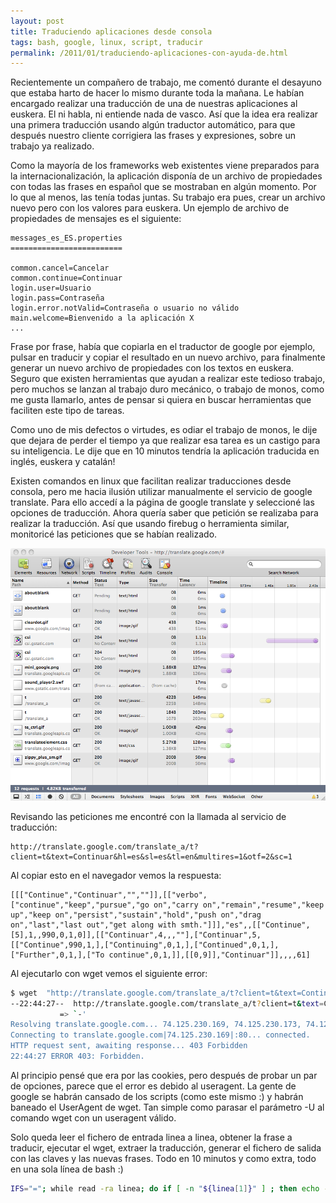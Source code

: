 ```yaml
---
layout: post
title: Traduciendo aplicaciones desde consola
tags: bash, google, linux, script, traducir
permalink: /2011/01/traduciendo-aplicaciones-con-ayuda-de.html
---
```


Recientemente un compañero de trabajo, me comentó durante el desayuno que estaba harto de hacer lo mismo durante toda la mañana. Le habían encargado realizar una traducción de una de nuestras aplicaciones al euskera. El ni habla, ni entiende nada de vasco. Así que la idea era realizar una primera traducción usando algún traductor automático, para que después nuestro cliente corrigiera las frases y expresiones, sobre un trabajo ya realizado.  

Como la mayoría de los frameworks web existentes viene preparados para la internacionalización, la aplicación disponía de un archivo de propiedades con todas las frases en español que se mostraban en algún momento. Por lo que al menos, las tenía todas juntas. Su trabajo era pues, crear un archivo nuevo pero con los valores para euskera. Un ejemplo de archivo de propiedades de mensajes es el siguiente:  

~~~
messages_es_ES.properties
=========================

common.cancel=Cancelar
common.continue=Continuar
login.user=Usuario
login.pass=Contraseña
login.error.notValid=Contraseña o usuario no válido
main.welcome=Bienvenido a la aplicación X
...
~~~

Frase por frase, había que copiarla en el traductor de google por ejemplo, pulsar en traducir y copiar el resultado en un nuevo archivo, para finalmente generar un nuevo archivo de propiedades con los textos en euskera. Seguro que existen herramientas que ayudan a realizar este tedioso trabajo, pero muchos se lanzan al trabajo duro mecánico, o trabajo de monos, como me gusta llamarlo, antes de pensar si quiera en buscar herramientas que faciliten este tipo de tareas.  

Como uno de mis defectos o virtudes, es odiar el trabajo de monos, le dije que dejara de perder el tiempo ya que realizar esa tarea es un castigo para su inteligencia. Le dije que en 10 minutos tendría la aplicación traducida en inglés, euskera y catalán!  

Existen comandos en linux que facilitan realizar traducciones desde consola, pero me hacia ilusión utilizar manualmente el servicio de google translate. Para ello accedí a la página de google translate y seleccioné las opciones de traducción. Ahora quería saber que petición se realizaba para realizar la traducción. Así que usando firebug o herramienta similar, monitoricé las peticiones que se habían realizado.  

![](/assets/developertools.png)

Revisando las peticiones me encontré con la llamada al servicio de traducción:

~~~
http://translate.google.com/translate_a/t?client=t&text=Continuar&hl=es&sl=es&tl=en&multires=1&otf=2&sc=1
~~~

Al copiar esto en el navegador vemos la respuesta:  

~~~
[[["Continue","Continuar","",""]],[["verbo",["continue","keep","pursue","go on","carry on","remain","resume","keep up","keep on","persist","sustain","hold","push on","drag on","last","last out","get along with smth."]]],"es",,[["Continue",[5],1,,990,0,1,0]],[["Continuar",4,,,""],["Continuar",5,[["Continue",990,1,],["Continuing",0,1,],["Continued",0,1,],["Further",0,1,],["To continue",0,1,]],[[0,9]],"Continuar"]],,,,61]
~~~

Al ejecutarlo con wget vemos el siguiente error:  

~~~bash
$ wget  "http://translate.google.com/translate_a/t?client=t&text=Continuar&hl=es&sl=es&tl=en&multires=1&otf=2&sc=1" -O -
--22:44:27--  http://translate.google.com/translate_a/t?client=t&text=Continuar&hl=es&sl=es&tl=en&multires=1&otf=2&sc=1
           => `-'
Resolving translate.google.com... 74.125.230.169, 74.125.230.173, 74.125.230.168, ...
Connecting to translate.google.com|74.125.230.169|:80... connected.
HTTP request sent, awaiting response... 403 Forbidden
22:44:27 ERROR 403: Forbidden.
~~~

Al principio pensé que era por las cookies, pero después de probar un par de opciones, parece que el error es debido al useragent. La gente de google se habrán cansado de los scripts (como este mismo :) y habrán baneado el UserAgent de wget. Tan simple como parasar el parámetro -U al comando wget con un useragent válido.  

Solo queda leer el fichero de entrada linea a linea, obtener la frase a traducir, ejecutar el wget, extraer la traducción, generar el fichero de salida con las claves y las nuevas frases. Todo en 10 minutos y como extra, todo en una sola línea de bash :)  

~~~bash
IFS="="; while read -ra linea; do if [ -n "${linea[1]}" ] ; then echo -n ${linea[0]}= ; wget "http://translate.google.es/translate_a/t?client=t&hl=es&sl=es&tl=eu&text=${linea[1]}" -U "Mozilla/5" -qO - | cut -d\" -f 2; else echo ${linea[0]} ; fi; done < messages_es_ES.properties > messages_eu_ES.properties
~~~
